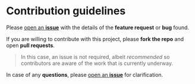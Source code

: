 # Contribution guidelines

Please [open an **issue**](https://github.com/pauloavelar/go-tlv/issues/new)
with the details of the **feature request** or **bug** found.

If you are willing to contribute with this project, please **fork the repo**
and open **pull requests**.

> In this case, an issue is not required, albeit *recommended* so contributors
> are aware of the work that is currently underway.

In case of any **questions**, please
[open an **issue**](https://github.com/pauloavelar/go-tlv/issues/new) for
clarification.
